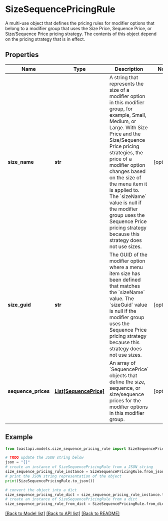 # SizeSequencePricingRule

A multi-use object that defines the pricing rules for modifier options that belong to a modifier group that uses the Size Price, Sequence Price, or Size/Sequence Price pricing strategy. The contents of this object depend on the pricing strategy that is in effect. 

## Properties

Name | Type | Description | Notes
------------ | ------------- | ------------- | -------------
**size_name** | **str** | A string that represents the size of a modifier option in this modifier group, for example, Small, Medium, or Large.  With Size Price and the Size/Sequence Price pricing strategies, the price of a modifier option changes based on the size of the menu item it is applied to. The &#x60;sizeName&#x60; value is null if the modifier group uses the Sequence Price pricing strategy because this strategy does not use sizes.  | [optional] 
**size_guid** | **str** | The GUID of the modifier option where a menu item size has been defined that matches the &#x60;sizeName&#x60; value. The &#x60;sizeGuid&#x60; value is null if the modifier group uses the Sequence Price pricing strategy because this strategy does not use sizes.  | [optional] 
**sequence_prices** | [**List[SequencePrice]**](SequencePrice.md) | An array of &#x60;SequencePrice&#x60; objects that define the size, sequence, or size/sequence prices for the modifier options in this modifier group.  | [optional] 

## Example

```python
from toastapi.models.size_sequence_pricing_rule import SizeSequencePricingRule

# TODO update the JSON string below
json = "{}"
# create an instance of SizeSequencePricingRule from a JSON string
size_sequence_pricing_rule_instance = SizeSequencePricingRule.from_json(json)
# print the JSON string representation of the object
print(SizeSequencePricingRule.to_json())

# convert the object into a dict
size_sequence_pricing_rule_dict = size_sequence_pricing_rule_instance.to_dict()
# create an instance of SizeSequencePricingRule from a dict
size_sequence_pricing_rule_from_dict = SizeSequencePricingRule.from_dict(size_sequence_pricing_rule_dict)
```
[[Back to Model list]](../README.md#documentation-for-models) [[Back to API list]](../README.md#documentation-for-api-endpoints) [[Back to README]](../README.md)


